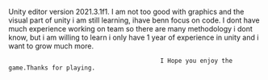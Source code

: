 Unity editor version 2021.3.1f1.
I am not too good with graphics and the visual part of unity i am still learning, ihave benn focus on code.
I dont have much experience working on team so there are many methodology i dont know, but i am willing to 
learn i only have 1 year of experience in unity and i want to grow much more.



                                              I Hope you enjoy the game.Thanks for playing.
